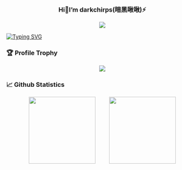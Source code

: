 <h3 align="center">Hi👋I’m darkchirps(暗黑啾啾)⚡</h3>

<p align="center">
    <a title="My Blog Site" target="_blank" href="https://darkchirps.github.io/">
        <img src="https://img.shields.io/badge/%E5%8D%9A%E5%AE%A2%20(blog)-darkchirps.github.io-orange" />
    </a>
</p>
<a href="https://git.io/typing-svg"><img src="https://readme-typing-svg.herokuapp.com?font=Fira+Code&duration=1600&pause=1500&color=302CBC&center=true&vCenter=true&width=1300&lines=%E4%B8%8D%E4%B8%BA%E6%98%A8%E6%97%A5%E9%81%97%E6%86%BE%2C%E6%8A%8A%E6%8F%A1%E5%BD%93%E4%B8%8B%E4%BA%BA%E7%94%9F" alt="Typing SVG" /></a>

<!--
**darkchirps/darkchirps** is a ✨ _special_ ✨ repository because its `README.md` (this file) appears on your GitHub profile.

Here are some ideas to get you started:

- 🔭 I’m currently working on ...
- 🌱 I’m currently learning ...
- 👯 I’m looking to collaborate on ...
- 🤔 I’m looking for help with ...
- 💬 Ask me about ...
- 📫 How to reach me: ...
- 😄 Pronouns: ...
- ⚡ Fun fact: ...
-->
### 🏆 Profile Trophy
<p><div align="center"> <img src="https://github-profile-trophy.vercel.app/?username=sun0225SUN" /> </div></p>

### 📈 Github Statistics
<div align="center">
    <span>&emsp;&emsp;</span>
    <img height="175px" src="https://github-readme-stats.vercel.app/api?username=darkchirps&count_private=true&show_icons=true" />
    <span>&emsp;&emsp;</span>
    <img height="175px" src="https://github-readme-stats.vercel.app/api/top-langs/?username=darkchirps&layout=compact&langs_count=8" />
    <span>&emsp;&emsp;</span>
</div>

